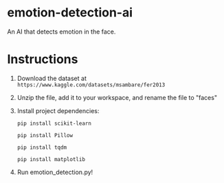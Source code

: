 
# emotion-detection-ai

An AI that detects emotion in the face.

  

# Instructions

1. Download the dataset at `https://www.kaggle.com/datasets/msambare/fer2013`

  

2. Unzip the file, add it to your workspace, and rename the file to "faces"

  

3. Install project dependencies:

  

	```pip install scikit-learn```

	```pip install Pillow```

	```pip install tqdm```

	```pip install matplotlib```

  

4. Run emotion_detection.py!